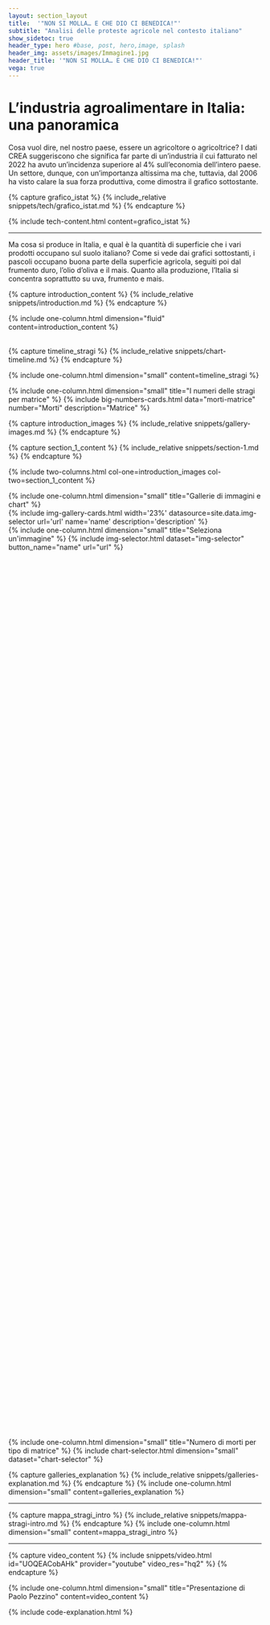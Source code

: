 ```yaml
---
layout: section_layout
title:  '"NON SI MOLLA… E CHE DIO CI BENEDICA!"'
subtitle: "Analisi delle proteste agricole nel contesto italiano"
show_sidetoc: true
header_type: hero #base, post, hero,image, splash
header_img: assets/images/Immagine1.jpg
header_title: '"NON SI MOLLA… E CHE DIO CI BENEDICA!"'
vega: true
---
```


# L’industria agroalimentare in Italia: una panoramica

Cosa vuol dire, nel nostro paese, essere un agricoltore o agricoltrice? I dati CREA suggeriscono che significa far parte di un’industria il cui fatturato nel 2022 ha avuto un’incidenza superiore al 4% sull’economia dell’intero paese. Un settore, dunque, con un’importanza altissima ma che, tuttavia, dal 2006 ha visto calare la sua forza produttiva, come dimostra il grafico sottostante. 

<vegachart schema-url="{{site.baseurl}}/assets/charts/chart_istat.json" style="width: 100%"></vegachart>

<div class="container py-3">
    <div class="row">
        <div class="col-md-3 col-md-offset-3">
        </div>
        <div class="col-md-6">
{% capture grafico_istat %}
{% include_relative snippets/tech/grafico_istat.md %}
{% endcapture %}

{% include tech-content.html content=grafico_istat %}
            <br>
            <hr>
        </div>
    </div>
</div>

Ma cosa si produce in Italia, e qual è la quantità di superficie che i vari prodotti occupano sul suolo italiano? Come si vede dai grafici sottostanti, i pascoli occupano buona parte della superficie agricola, seguiti poi dal frumento duro, l’olio d’oliva e il mais. Quanto alla produzione, l’Italia si concentra soprattutto su uva, frumento e mais. 




[//]: # (Introduction section)
{% capture introduction_content %}
    {% include_relative snippets/introduction.md %}
{% endcapture %}

{% include one-column.html dimension="fluid" content=introduction_content %}


[//]: # (Chart Timeline Stragi)
<br>
{% capture timeline_stragi %}
{% include_relative snippets/chart-timeline.md %}
{% endcapture %}

{% include one-column.html dimension="small" content=timeline_stragi %}

[//]: # (Big numbers)
<div class="bg-color bg-color-full py-3 my-5">
    {% include one-column.html dimension="small" title="I numeri delle stragi per matrice" %}
    {% include big-numbers-cards.html data="morti-matrice" number="Morti" description="Matrice" %}
</div>

[//]: # (Chart Two columns)
{% capture introduction_images %}
{% include_relative snippets/gallery-images.md %}
{% endcapture %}

{% capture section_1_content %}
    {% include_relative snippets/section-1.md %}
{% endcapture %}

{% include two-columns.html col-one=introduction_images col-two=section_1_content %}

[//]: # (Cards Gallery)
<div class="bg-color bg-color-full py-3 my-5" id="galleria">
    {% include one-column.html dimension="small" title="Gallerie di immagini e chart" %}
</div>
{% include img-gallery-cards.html width='23%' datasource=site.data.img-selector url='url' name='name' description='description' %}


[//]: # (Image selector)
<div class="bg-color-full bg-color py-3 my-5" style="min-height:45vh">
{% include one-column.html dimension="small" title="Seleziona un'immagine" %}
{% include img-selector.html dataset="img-selector" button_name="name" url="url" %}
</div>

[//]: # (Chart selector)
{% include one-column.html dimension="small" title="Numero di morti per tipo di matrice" %}
{% include chart-selector.html dimension="small" dataset="chart-selector" %}


[//]: # (Gallery explanation)
{% capture galleries_explanation %}
{% include_relative snippets/galleries-explanation.md %}
{% endcapture %}
{% include one-column.html dimension="small" content=galleries_explanation %}
<br>

[//]: # (Map with modal)
<hr>
{% capture mappa_stragi_intro %}
{% include_relative snippets/mappa-stragi-intro.md %}
{% endcapture %}
{% include one-column.html dimension="small" content=mappa_stragi_intro %}
<hr>

[//]: # (Video in one column)
{% capture video_content %}
{% include snippets/video.html id="UOQEACobAHk" provider="youtube" video_res="hq2" %}
{% endcapture %}

{% include one-column.html dimension="small" title="Presentazione di Paolo Pezzino" content=video_content %}

{% include code-explanation.html %}